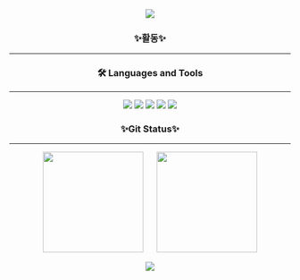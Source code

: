 <div align="center">
  <img src="https://capsule-render.vercel.app/api?type=waving&color=gradient&height=250&section=header&text=Chihyeon&fontSize=90"/>

### ✨활동✨

-------------------------------

### 🛠 Languages and Tools
-------------------------------

<img src="https://img.shields.io/badge/Flutter-02569B?style=flat-square&logo=Flutter&logoColor=white"/>
<img src="https://img.shields.io/badge/Spring-6DB33F?style=flat-square&logo=Spring&logoColor=white"/>
<img src="https://img.shields.io/badge/SpringBoot-6DB33F?style=flat-square&logo=Springboot&logoColor=white"/>
<img src="https://img.shields.io/badge/Firebase-FFCA28?style=flat-square&logo=Firebase&logoColor=white"/>
<img src="https://img.shields.io/badge/Python-3776AB?style=flat-square&logo=Python&logoColor=white"/>

### ✨Git Status✨
-------------------------------

<div align="center">
  <img style="height:180px; margin-right: 10px;" src="https://github-readme-stats.vercel.app/api?username=LimChihyeon&show_icons=true&theme=nord"/>
  <img style="height:180px; margin-left: 10px;" src="https://github-readme-stats.vercel.app/api/top-langs/?username=LimChihyeon&layout=compact&theme=nord&hide_border=true" /> 
</div>

<a href="https://github.com/LimChihyeon"><img align="center" src="https://hits.seeyoufarm.com/api/count/incr/badge.svg?url=https%3A%2F%2Fgithub.com%2FLimChihyeon%2F&count_bg=%2341B870&title_bg=%23EFE744&icon=iconify.svg&icon_color=%23E7E7E7&title=hits&edge_flat=false"/></a>

</div>
